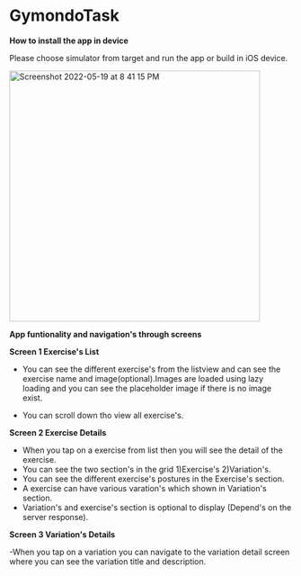 # GymondoTask
**How to install the app in device**

Please choose simulator from target and run the app or build in iOS device.

<img width="446" alt="Screenshot 2022-05-19 at 8 41 15 PM" src="https://user-images.githubusercontent.com/30188089/169376322-fa3df658-bf99-4f15-822e-c3b61a721479.png">

**App funtionality and navigation's through screens**

**Screen 1 Exercise's List**

- You can see the different exercise's from the listview and can see the exercise name and image(optional).Images are loaded using lazy loading and you can see the placeholder image if there is no image exist.

- You can scroll down tho view all exercise's.

**Screen 2 Exercise Details**

- When you tap on a exercise from list then you will see the detail of the exercise.
- You can see the two section's in the grid 1)Exercise's 2)Variation's.
- You can see the different exercise's postures in the Exercise's section.
- A exercise can have various varation's which shown in Variation's section.
- Variation's and exercise's section is optional to display (Depend's on the server response).

**Screen 3 Variation's Details**

-When you tap on a variation you can navigate to the variation detail screen where you can see the variation title and description.

